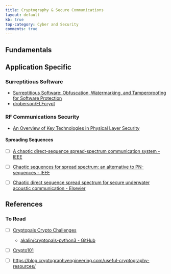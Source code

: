 ```yaml
---
title: Cryptography & Secure Communications
layout: default
kb: true
top-category: Cyber and Security
comments: true
---
```


## Fundamentals


## Application Specific 

### Surreptitious Software

* [Surreptitious Software: Obfuscation, Watermarking, and Tamperproofing for Software Protection](https://www.amazon.com/Surreptitious-Software-Obfuscation-Watermarking-Tamperproofing/dp/0321549252)
* [droberson/ELFcrypt](https://github.com/droberson/ELFcrypt)

### RF Communications Security

* [An Overview of Key Technologies in Physical Layer Security](https://www.ncbi.nlm.nih.gov/pmc/articles/PMC7711494/)

#### Spreading Sequences

- [ ] [A chaotic direct-sequence spread-spectrum communication system - IEEE](https://ieeexplore.ieee.org/document/582834)
- [ ] [Chaotic sequences for spread spectrum: an alternative to PN-sequences - IEEE](https://ieeexplore.ieee.org/document/200803)
- [ ] [Chaotic direct sequence spread spectrum for secure underwater acoustic communication - Elsevier](https://www.sciencedirect.com/science/article/abs/pii/S0003682X15002868)


## References

### To Read

* [ ] [Cryptopals Crypto Challenges](https://cryptopals.com/)
  - [akalin/cryptopals-python3 - GitHub](https://github.com/akalin/cryptopals-python3)
* [ ] [Crypto101](https://www.crypto101.io/)
* [ ] https://blog.cryptographyengineering.com/useful-cryptography-resources/


